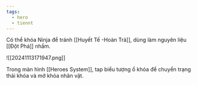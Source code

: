 ```yaml
---
tags:
  - hero
  - tiennt
---
```

Có thể khóa Ninja để tránh [[Huyết Tế -Hoàn Trả]], dùng làm nguyên liệu [[Đột Phá]] nhầm.

![[20241113171947.png]]

Trong màn hình [[Heroes System]], tap biểu tượng ổ khóa để chuyển trạng thái khóa và mở khóa nhân vật.